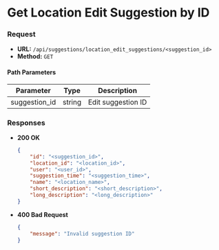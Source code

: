# Get Location Edit Suggestion by ID

### Request

-   **URL:** `/api/suggestions/location_edit_suggestions/<suggestion_id>`
-   **Method:** `GET`

#### Path Parameters

| Parameter     | Type   | Description        |
| ------------- | ------ | ------------------ |
| suggestion_id | string | Edit suggestion ID |

### Responses

-   **200 OK**

    ```json
    {
        "id": "<suggestion_id>",
        "location_id": "<location_id>",
        "user": "<user_id>",
        "suggestion_time": "<suggestion_time>",
        "name": "<location_name>",
        "short_description": "<short_description>",
        "long_description": "<long_description>"
    }
    ```

-   **400 Bad Request**
    ```json
    {
        "message": "Invalid suggestion ID"
    }
    ```
